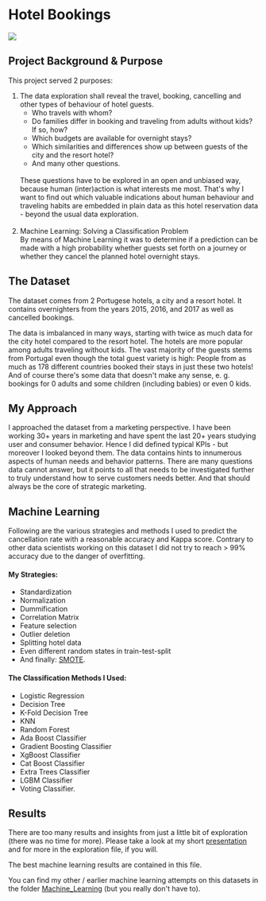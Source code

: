 # Hotel Bookings

<img src = "https://www.urlaubstracker.de/wp-content/uploads/2016/10/porto_sonnenuntergang.jpg">

<h2>Project Background & Purpose</h2>
<p>This project served 2 purposes:</p>
<ol>
    <li>The data exploration shall reveal the travel, booking, cancelling and other types of behaviour of hotel guests.
        <ul>
            <li>Who travels with whom? </li>
            <li>Do families differ in booking and traveling from adults without kids? If so, how? </li>
            <li>Which budgets are available for overnight stays? </li>
            <li>Which similarities and differences show up between guests of the city and the resort hotel?</li>
            <li>And many other questions.</li>
        </ul>
        <br>These questions have to be explored in an open and unbiased way, because human (inter)action is what interests me most. That's why I want to find out which valuable indications about human behaviour and traveling habits are embedded in plain data as this hotel reservation data - beyond the usual data exploration.</li>
    <br>
<li>Machine Learning: Solving a Classification Problem<br>
By means of Machine Learning it was to determine if a prediction can be made with a high probability whether guests set forth on a journey or whether they cancel the planned hotel overnight stays.</li>
</ol>


<h2>The Dataset</h2>
<p>The dataset comes from 2 Portugese hotels, a city and a resort hotel. It contains overnighters from the years 2015, 2016, and 2017 as well as cancelled bookings.</p>
<p>The data is imbalanced in many ways, starting with twice as much data for the city hotel compared to the resort hotel. The hotels are more popular among adults traveling without kids. The vast majority of the guests stems from Portugal even though the total guest variety is high: People from as much as 178 different countries booked their stays in just these two hotels! And of course there's some data that doesn't make any sense, e. g. bookings for 0 adults and some children (including babies) or even 0 kids.</p>


<h2>My Approach</h2>
<p>I approached the dataset from a marketing perspective. I have been working 30+ years in marketing and have spent the last 20+ years studying user and consumer behavior. 
    Hence I did defined typical KPIs - but moreover I looked beyond them. The data contains hints to innumerous aspects of human needs and behavior patterns. There are many questions data cannot answer, but it points to all that needs to be investigated further to truly understand how to serve customers needs better. And that should always be the core of strategic marketing.</p>


<h2>Machine Learning</h2>
<p>Following are the various strategies and methods I used to predict the cancellation rate with a reasonable accuracy and Kappa score. Contrary to other data scientists working on this dataset I did not try to reach > 99% accuracy due to the danger of overfitting. </p>
<h4>My Strategies:</h4>
    <ul>
        <li>Standardization</li>
        <li>Normalization</li>
        <li>Dummification</li>
        <li>Correlation Matrix</li>
        <li>Feature selection</li>
        <li>Outlier deletion</li>
        <li>Splitting hotel data</li>
        <li>Even different random states in train-test-split</li>
        <li>And finally: <a href = "https://medium.com/@breya.heysoftware/synthetic-minority-over-sampling-technique-smote-from-scratch-e1167f788434">SMOTE</a>.</li>
    </ul>
<h4>The Classification Methods I Used:</h4>
    <ul>
        <li>Logistic Regression</li>
        <li>Decision Tree</li>
        <li>K-Fold Decision Tree</li>
        <li>KNN</li>
        <li>Random Forest</li>
        <li>Ada Boost Classifier</li>
        <li>Gradient Boosting Classifier</li>
        <li>XgBoost Classifier</li>
        <li>Cat Boost Classifier</li>
        <li>Extra Trees Classifier</li>
        <li>LGBM Classifier</li>
        <li>Voting Classifier.</li>
    </ul>


<h2>Results</h2>
<p>There are too many results and insights from just a little bit of exploration (there was no time for more). Please take a look at my short <a href = "https://github.com/DJ1070/Hotel_Bookings/blob/main/Presentation/Hotel_Bookings_Presentation_Diana_Jaffe.pdf">presentation</a> and for more in the exploration file, if you will. </p>
<p>The best machine learning results are contained in this file.</p>
<p>You can find my other / earlier machine learning attempts on this datasets in the folder <a href = "https://github.com/DJ1070/Hotel_Bookings/tree/main/Machine_Learning">Machine_Learning</a> (but you really don't have to).</p>
